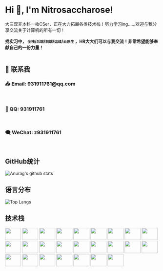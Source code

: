 # Hi 👋, I'm Nitrosaccharose!

大三双非本科一枚CSer，正在大力拓展各类技术栈！努力学习ing......欢迎与我分享交流关于计算机的所有一切！
<br/>
<br/>
**找实习中， `全栈`/`后端`/`前端`/`运维`/`云原生` ，HR大大们可以与我交流！非常希望能够奉献自己的一份力量！**
<br/>
<br/>
## 🤙 联系我
<h3>📥 Email: 931911761@qq.com</h3>
<br/>
<h3>🐧 QQ: 931911761</h3>
<br/>
<h3>🗨️ WeChat: z931911761</h3>
<br/>

## GitHub统计
![Anurag's github stats](https://github-readme-stats.vercel.app/api?username=Nitrosaccharose&show_icons=true&theme=radical)
## 语言分布
![Top Langs](https://github-readme-stats.vercel.app/api/top-langs/?username=Nitrosaccharose)
## 技术栈
<div align="left" height="40" width="52">
    <img src="https://cdn.jsdelivr.net/gh/devicons/devicon/icons/c/c-original.svg" height="40" width="52" />
    <img src="https://cdn.jsdelivr.net/gh/devicons/devicon/icons/cplusplus/cplusplus-original.svg" height="40" width="52" />
    <img src="https://cdn.jsdelivr.net/gh/devicons/devicon/icons/csharp/csharp-original.svg" height="40" width="52" />
    <img src="https://cdn.jsdelivr.net/gh/devicons/devicon/icons/java/java-original-wordmark.svg" height="40" width="52" />
    <img src="https://cdn.jsdelivr.net/gh/devicons/devicon/icons/python/python-original.svg" height="40" width="52" />
    <img src="https://cdn.jsdelivr.net/gh/devicons/devicon/icons/go/go-original.svg" height="40" width="52" />
    <img src="https://cdn.jsdelivr.net/gh/devicons/devicon/icons/rust/rust-plain.svg" height="40" width="52" />
    <img src="https://cdn.jsdelivr.net/gh/devicons/devicon/icons/mysql/mysql-original-wordmark.svg" height="40" width="52" />   
    <img src="https://cdn.jsdelivr.net/gh/devicons/devicon/icons/redis/redis-original-wordmark.svg" height="40" width="52" />
    <img src="https://cdn.jsdelivr.net/gh/devicons/devicon/icons/html5/html5-original-wordmark.svg" height="40"width="52" />
    <img src="https://cdn.jsdelivr.net/gh/devicons/devicon/icons/css3/css3-original-wordmark.svg" height="40" width="52" />
    <img src="https://cdn.jsdelivr.net/gh/devicons/devicon/icons/javascript/javascript-original.svg" height="40" width="52" />
    <img src="https://cdn.jsdelivr.net/gh/devicons/devicon/icons/vuejs/vuejs-original-wordmark.svg" height="40" width="52" />
    <img src="https://cdn.jsdelivr.net/gh/devicons/devicon/icons/docker/docker-original-wordmark.svg" height="40" width="52" />
    <img src="https://cdn.jsdelivr.net/gh/devicons/devicon/icons/spring/spring-original-wordmark.svg" height="40" width="52" />
    <img src="https://cdn.jsdelivr.net/gh/devicons/devicon/icons/django/django-plain-wordmark.svg" height="40" width="52" />
    <img src="https://cdn.jsdelivr.net/gh/devicons/devicon/icons/qt/qt-original.svg" height="40" width="52" />
    <img src="https://cdn.jsdelivr.net/gh/devicons/devicon/icons/git/git-original.svg" height="40" width="52" />
    <img src="https://cdn.jsdelivr.net/gh/devicons/devicon/icons/github/github-original-wordmark.svg" height="40" width="52" />
    <img src="https://cdn.jsdelivr.net/gh/devicons/devicon/icons/unity/unity-original-wordmark.svg" height="40" width="52" />   
    <img src="https://cdn.jsdelivr.net/gh/devicons/devicon/icons/linux/linux-original.svg" height="40" width="52" />
    <img src="https://cdn.jsdelivr.net/gh/devicons/devicon/icons/vscode/vscode-original.svg" height="40" width="52" />
    <img src="https://cdn.jsdelivr.net/gh/devicons/devicon/icons/markdown/markdown-original.svg" height="40" width="52" />
    <img src="https://cdn.jsdelivr.net/gh/devicons/devicon/icons/jetbrains/jetbrains-original.svg" height="40" width="52"/>
    <img src="https://cdn.jsdelivr.net/gh/devicons/devicon/icons/jupyter/jupyter-original-wordmark.svg" height="40" width="52"/>
          
          
</div>
